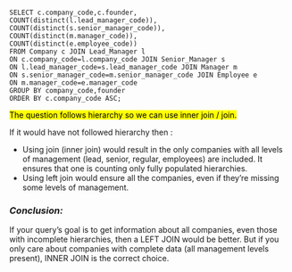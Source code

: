 ```

SELECT c.company_code,c.founder,
COUNT(distinct(l.lead_manager_code)),
COUNT(distinct(s.senior_manager_code)),
COUNT(distinct(m.manager_code)),
COUNT(distinct(e.employee_code)) 
FROM Company c JOIN Lead_Manager l 
ON c.company_code=l.company_code JOIN Senior_Manager s 
ON l.lead_manager_code=s.lead_manager_code JOIN Manager m 
ON s.senior_manager_code=m.senior_manager_code JOIN Employee e 
ON m.manager_code=e.manager_code 
GROUP BY company_code,founder 
ORDER BY c.company_code ASC;

```

<Mark>The question follows hierarchy so we can use inner join / join.</Mark>  
  
  
If it would have not followed hierarchy then :  
* Using join (inner join) would result in the only companies with all levels of management (lead, senior, regular, employees) are included. It ensures that one is counting only fully populated hierarchies.  
* Using left join would ensure all the companies, even if they’re missing some levels of management.  
  
  
### ***Conclusion:***  
If your query’s goal is to get information about all companies, even those with incomplete hierarchies, then a LEFT JOIN would be better. But if you only care about companies with complete data (all management levels present), INNER JOIN is the correct choice.
